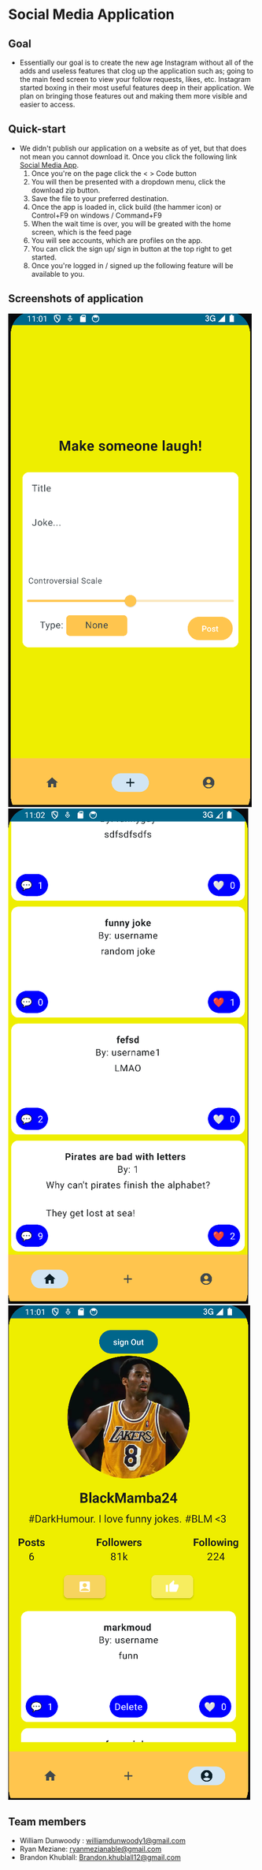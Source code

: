 # Social Media Application 

## Goal
- Essentially our goal is to create the new age Instagram without all of the adds and useless features that clog up the application such as; going to the main feed screen to view your follow requests, likes, etc. Instagram started boxing in their most useful features deep in their application. We plan on bringing those features out and making them more visible and easier to access. 

## Quick-start
- We didn't publish our application on a website as of yet, but that does not mean you cannot download it. Once you click the following link [Social Media App](https://github.com/WillDunw/AppDev3-Project-5A6).
  1. Once you're on the page click the < > Code button
  2. You will then be presented with a dropdown menu, click the download zip button.
  3. Save the file to your preferred destination.
  4. Once the app is loaded in, click build (the hammer icon) or Control+F9	on windows / Command+F9
  5. When the wait time is over, you will be greated with the home screen, which is the feed page 
  6. You will see accounts, which are profiles on the app.
  7. You can click the sign up/ sign in button at the top right to get started.
  8. Once you're logged in / signed up the following feature will be available to you. 

## Screenshots of application
![Create a post](/image.png)
![News Feed](/image1.png)
![User Post](/image2.png)




## Team members
- William Dunwoody : williamdunwoody1@gmail.com
- Ryan Meziane: ryanmezianable@gmail.com
- Brandon Khublall: Brandon.khublall12@gmail.com 
